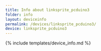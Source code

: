 ```yaml
---
title: Info about linksprite_pcduino3
folder: info
layout: deviceinfo
permalink: /devices/linksprite_pcduino3/
device: linksprite_pcduino3
---
```

{% include templates/device_info.md %}
